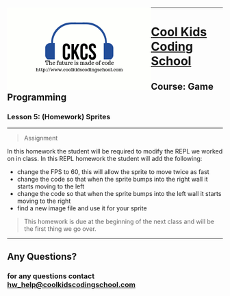 <div>

<p>
<img align=left src="images/ckcslogo.png">
</p>

---

<p>
<H1 align=left><a href="http://www.coolkidscodingschool.com">Cool Kids Coding School</a></H1>
<H2 align=left>Course: <strong>Game Programming</strong></H1>
<H3 align=left>Lesson 5: <strong>(Homework) Sprites</strong></H3>
</p>

</div>

---


> Assignment

In this homework the student will be required to modify the REPL we worked on in class. In this REPL homework the student will add the following:  

+ change the FPS to 60, this will allow the sprite to move twice as fast
+ change the code so that when the sprite bumps into the right wall it starts moving to the left
+ change the code so that when the sprite bumps into the left wall it starts moving to the right
+ find a new image file and use it for your sprite

> This homework is due at the beginning of the next class and will be the first thing we go over.
---

## **Any Questions?**

### **for any questions contact hw_help@coolkidscodingschool.com**
